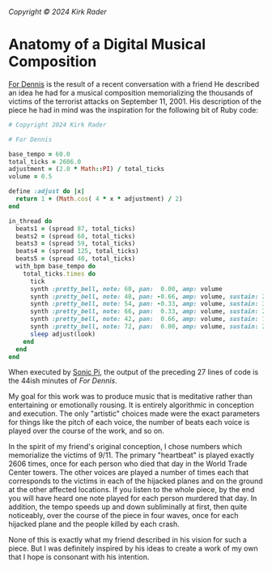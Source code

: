 _Copyright &copy; 2024 Kirk Rader_

# Anatomy of a Digital Musical Composition

[For Dennis](https://distrokid.com/hyperfollow/kirkrader/for-dennis) is the
result of a recent conversation with a friend He described an idea he had for a
musical composition memorializing the thousands of victims of the terrorist
attacks on September 11, 2001. His description of the piece he had in mind was
the inspiration for the following bit of Ruby code:

```ruby
# Copyright 2024 Kirk Rader

# For Dennis

base_tempo = 60.0
total_ticks = 2606.0
adjustment = (2.0 * Math::PI) / total_ticks
volume = 0.5

define :adjust do |x|
  return 1 + (Math.cos( 4 * x * adjustment) / 2)
end

in_thread do
  beats1 = (spread 87, total_ticks)
  beats2 = (spread 60, total_ticks)
  beats3 = (spread 59, total_ticks)
  beats4 = (spread 125, total_ticks)
  beats5 = (spread 40, total_ticks)
  with_bpm base_tempo do
    total_ticks.times do
      tick
      synth :pretty_bell, note: 60, pan:  0.00, amp: volume
      synth :pretty_bell, note: 48, pan: -0.66, amp: volume, sustain: 20 if beats1[look]
      synth :pretty_bell, note: 54, pan: -0.33, amp: volume, sustain: 30 if beats2[look]
      synth :pretty_bell, note: 66, pan:  0.33, amp: volume, sustain: 29 if beats3[look]
      synth :pretty_bell, note: 42, pan:  0.66, amp: volume, sustain: 15 if beats4[look]
      synth :pretty_bell, note: 72, pan:  0.00, amp: volume, sustain: 25 if beats5[look]
      sleep adjust(look)
    end
  end
end
```

When executed by [Sonic Pi](https://sonic-pi.net/), the output of the preceding
27 lines of code is the 44ish minutes of _For Dennis_.

My goal for this work was to produce music that is meditative rather than
entertaining or emotionally rousing. It is entirely algorithmic in conception
and execution. The only "artistic" choices made were the exact parameters for
things like the pitch of each voice, the number of beats each voice is played
over the course of the work, and so on.

In the spirit of my friend's original conception, I chose numbers which
memorialize the victims of 9/11. The primary "heartbeat" is played exactly 2606
times, once for each person who died that day in the World Trade Center towers.
The other voices are played a number of times each that corresponds to the
victims in each of the hijacked planes and on the ground at the other affected
locations. If you listen to the whole piece, by the end you will have heard one
note played for each person murdered that day. In addition, the tempo speeds up
and down subliminally at first, then quite noticeably, over the course of the
piece in four waves, once for each hijacked plane and the people killed by each
crash.

None of this is exactly what my friend described in his vision for such a
piece. But I was definitely inspired by his ideas to create a work of my own
that I hope is consonant with his intention.